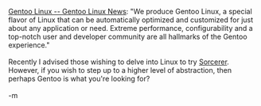 <a href="http://www.gentoo.org/">Gentoo Linux -- Gentoo Linux News</a>: "We produce Gentoo Linux, a special flavor of Linux that can be automatically optimized and customized for just about any application or need. Extreme performance, configurability and a top-notch user and developer community are all hallmarks of the Gentoo experience."
<br />
<br />Recently I advised those wishing to delve into Linux to try <a href="http://sorcerer.wox.org/">Sorcerer</a>.  However, if you wish to step up to a higher level of abstraction, then perhaps Gentoo is what you're looking for?
<br />
<br />-m
<br />